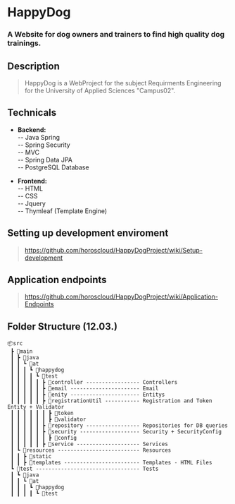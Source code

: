 # HappyDog

### A Website for dog owners and trainers to find high quality dog trainings.

## Description
> HappyDog is a WebProject for the subject Requirments Engineering for the University of Applied Sciences "Campus02". 

## Technicals
- **Backend:**<br>
-- Java Spring<br>
-- Spring Security<br>
-- MVC<br>
-- Spring Data JPA<br>
-- PostgreSQL Database<br>

- **Frontend:**<br>
-- HTML<br>
-- CSS<br>
-- Jquery<br>
-- Thymleaf (Template Engine)<br>

## Setting up development enviroment
> https://github.com/horoscloud/HappyDogProject/wiki/Setup-development

## Application endpoints
> https://github.com/horoscloud/HappyDogProject/wiki/Application-Endpoints


## Folder Structure (12.03.)
```
📦src
 ┣ 📂main
 ┃ ┣ 📂java
 ┃ ┃ ┗ 📂at
 ┃ ┃ ┃ ┗ 📂happydog
 ┃ ┃ ┃ ┃ ┗ 📂test
 ┃ ┃ ┃ ┃ ┃ ┣ 📂controller ----------------- Controllers
 ┃ ┃ ┃ ┃ ┃ ┣ 📂email ---------------------- Email
 ┃ ┃ ┃ ┃ ┃ ┣ 📂enity ---------------------- Entitys
 ┃ ┃ ┃ ┃ ┃ ┣ 📂registrationUtil ----------- Registration and Token Entity + Validator
 ┃ ┃ ┃ ┃ ┃ ┃ ┣ 📂token                
 ┃ ┃ ┃ ┃ ┃ ┃ ┣ 📂validator
 ┃ ┃ ┃ ┃ ┃ ┣ 📂repository ----------------- Repositories for DB queries
 ┃ ┃ ┃ ┃ ┃ ┣ 📂security ------------------- Security + SecurityConfig
 ┃ ┃ ┃ ┃ ┃ ┃ ┣ 📂config
 ┃ ┃ ┃ ┃ ┃ ┣ 📂service -------------------- Services
 ┃ ┗ 📂resources -------------------------- Resources
 ┃ ┃ ┣ 📂static
 ┃ ┃ ┣ 📂templates ------------------------ Templates - HTML Files
 ┗ 📂test --------------------------------- Tests
 ┃ ┗ 📂java
 ┃ ┃ ┗ 📂at
 ┃ ┃ ┃ ┗ 📂happydog
 ┃ ┃ ┃ ┃ ┗ 📂test
